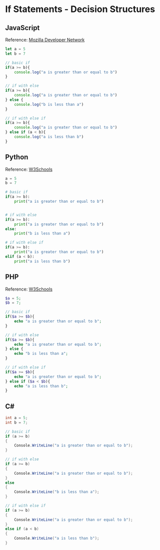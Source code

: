 # If Statements - Decision Structures

## JavaScript

Reference: [Mozilla Developer Network](https://developer.mozilla.org/en-US/docs/Web/JavaScript/Reference/Statements/if...else)

```javascript
let a = 5
let b = 7

// basic if
if(a >= b){
    console.log("a is greater than or equal to b")
} 

// if with else
if(a >= b){
    console.log("a is greater than or equal to b")
} else {
    console.log("b is less than a")
}

// if with else if
if(a >= b){
    console.log("a is greater than or equal to b")
} else if (a < b){
    console.log("a is less than b")
}
```

## Python

Reference: [W3Schools](https://www.w3schools.com/python/gloss_python_if_statement.asp)

```python
a = 5
b = 7

# basic if
if(a >= b):
    print("a is greater than or equal to b")


# if with else
if(a >= b):
    print("a is greater than or equal to b")
else: 
    print("b is less than a")

# if with else if
if(a >= b):
    print("a is greater than or equal to b")
elif (a < b):
    print("a is less than b")
```

## PHP

Reference: [W3Schools](https://www.w3schools.com/php/php_if_else.asp)

```php
$a = 5;
$b = 7;

// basic if
if($a >= $b){
    echo "a is greater than or equal to b";
} 

// if with else
if($a >= $b){
    echo "a is greater than or equal to b";
} else {
    echo "b is less than a";
}

// if with else if
if($a >= $b){
    echo "a is greater than or equal to b";
} else if ($a < $b){
    echo "a is less than b";
}
```

## C\#

``` C#
int a = 5;
int b = 7;

// basic if
if (a >= b)
{
    Console.WriteLine("a is greater than or equal to b");
}

// if with else
if (a >= b)
{
    Console.WriteLine("a is greater than or equal to b");
}
else
{
    Console.WriteLine("b is less than a");
}

// if with else if
if (a >= b)
{
    Console.WriteLine("a is greater than or equal to b");
}
else if (a < b)
{
    Console.WriteLine("a is less than b");
}
```
